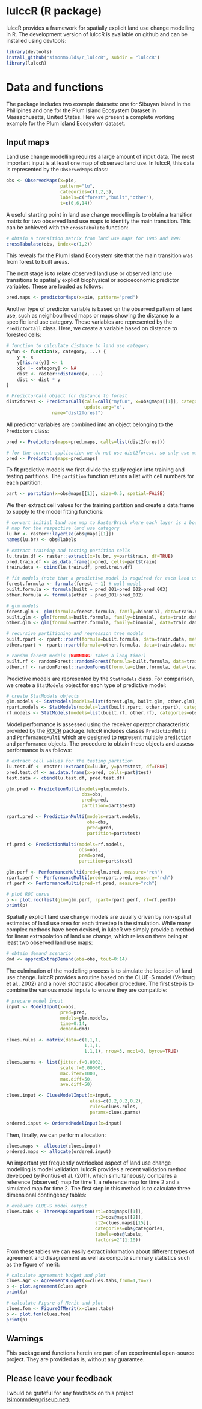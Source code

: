 lulccR (R package)
=============================================

lulccR provides a framework for spatially explicit land use change modelling in R. The development version of lulccR is available on github and can be installed using devtools:

```R
library(devtools)
install_github("simonmoulds/r_lulccR", subdir = "lulccR")
library(lulccR)
```
# Data and functions

The package includes two example datasets: one for Sibuyan Island in the Phillipines and one for the Plum Island Ecosystem Dataset in Massachusetts, United States. Here we present a complete working example for the Plum Island Ecosystem dataset.

## Input maps
Land use change modelling requires a large amount of input data. The most important input is at least one map of observed land use. In lulccR, this data is represented by the `ObservedMaps` class:

```R
obs <- ObservedMaps(x=pie,
                    pattern="lu",
                    categories=c(1,2,3),
                    labels=c("forest","built","other"),
                    t=c(0,6,14)) 
```

A useful starting point in land use change modelling is to obtain a transition matrix for two observed land use maps to identify the main transition. This can be achieved with the `crossTabulate` function:

```R
# obtain a transition matrix from land use maps for 1985 and 1991
crossTabulate(obs, index=c(1,2))
```

This reveals for the Plum Island Ecosystem site that the main transition was from forest to built areas.

The next stage is to relate observed land use or observed land use transitions to spatially explicit biophysical or socioeconomic predictor variables. These are loaded as follows:

```R
pred.maps <- predictorMaps(x=pie, pattern="pred")
```

Another type of predictor variable is based on the observed pattern of land use, such as neighbourhood maps or maps showing the distance to a specific land use category. These variables are represented by the `PredictorCall` class. Here, we create a variable based on distance to forested cells:

```R
# function to calculate distance to land use category
myfun <- function(x, category, ...) {
    y <- x
    y[!is.na(y)] <- 1
    x[x != category] <- NA
    dist <- raster::distance(x, ...)
    dist <- dist * y
}

# PredictorCall object for distance to forest
dist2forest <- PredictorCall(call=call("myfun", x=obs@maps[[1]], category=1),
                             update.arg="x",
			     name="dist2forest")
```

All predictor variables are combined into an object belonging to the `Predictors` class:

```R
pred <- Predictors(maps=pred.maps, calls=list(dist2forest))

# for the current application we do not use dist2forest, so only use maps
pred <- Predictors(maps=pred.maps)
```
To fit predictive models we first divide the study region into training and testing partitions. The `partition` function returns a list with cell numbers for each partition:

```R
part <- partition(x=obs@maps[[1]], size=0.5, spatial=FALSE)
```

We then extract cell values for the training partition and create a data.frame to supply to the model fitting functions:

```R
# convert initial land use map to RasterBrick where each layer is a boolean
# map for the respective land use category
lu.br <- raster::layerize(obs@maps[[1]])
names(lu.br) <- obs@labels

# extract training and testing partition cells
lu.train.df <- raster::extract(x=lu.br, y=part$train, df=TRUE)
pred.train.df <- as.data.frame(x=pred, cells=part$train)
train.data <- cbind(lu.train.df, pred.train.df)

# fit models (note that a predictive model is required for each land use category)
forest.formula <- formula(forest ~ 1) # null model
built.formula <- formula(built ~ pred_001+pred_002+pred_003)
other.formula <- formula(other ~ pred_001+pred_002)

# glm models
forest.glm <- glm(formula=forest.formula, family=binomial, data=train.data)
built.glm <- glm(formula=built.formula, family=binomial, data=train.data)
other.glm <- glm(formula=other.formula, family=binomial, data=train.data)

# recursive partitioning and regression tree models
built.rpart <- rpart::rpart(formula=built.formula, data=train.data, method="class")
other.rpart <- rpart::rpart(formula=other.formula, data=train.data, method="class")

# random forest models (WARNING: takes a long time!)
built.rf <- randomForest::randomForest(formula=built.formula, data=train.data)
other.rf <- randomForest::randomForest(formula=other.formula, data=train.data)
```

Predictive models are represented by the `StatModels` class. For comparison, we create a `StatModels` object for each type of predictive model: 

```R
# create StatModels objects
glm.models <- StatModels(models=list(forest.glm, built.glm, other.glm), obs=obs)
rpart.models <- StatModels(models=list(built.rpart, other.rpart), categories=obs@categories[2:3], labels=obs@labels[2:3])
rf.models <- StatModels(models=list(built.rf, other.rf), categories=obs@categories[2:3], labels=obs@labels[2:3])
```

Model performance is assessed using the receiver operator characteristic provided by the [ROCR](http://cran.r-project.org/web/packages/ROCR/index.html) package. lulccR includes classes `PredictionMulti` and `PerformanceMulti` which are designed to represent multiple `prediction` and `performance` objects. The procedure to obtain these objects and assess performance is as follows:

```R
# extract cell values for the testing partition
lu.test.df <- raster::extract(x=lu.br, y=part$test, df=TRUE)
pred.test.df <- as.data.frame(x=pred, cells=part$test)
test.data <- cbind(lu.test.df, pred.test.df)

glm.pred <- PredictionMulti(models=glm.models,
                            obs=obs,
                            pred=pred,
                            partition=part$test)

rpart.pred <- PredictionMulti(models=rpart.models,
                              obs=obs,
                              pred=pred,
                              partition=part$test)

rf.pred <- PredictionMulti(models=rf.models,
                           obs=obs,
                           pred=pred,
                           partition=part$test)

glm.perf <- PerformanceMulti(pred=glm.pred, measure="rch")
rpart.perf <- PerformanceMulti(pred=rpart.pred, measure="rch")
rf.perf <- PerformanceMulti(pred=rf.pred, measure="rch")

# plot ROC curve
p <- plot.roc(list(glm=glm.perf, rpart=rpart.perf, rf=rf.perf))
print(p)
```

Spatially explicit land use change models are usually driven by non-spatial estimates of land use area for each timestep in the simulation. While many complex methods have been devised, in lulccR we simply provide a method for linear extrapolation of land use change, which relies on there being at least two observed land use maps:

```R
# obtain demand scenario
dmd <- approxExtrapDemand(obs=obs, tout=0:14)
```

The culmination of the modelling process is to simulate the location of land use change. lulccR provides a routine based on the CLUE-S model (Verburg et al., 2002) and a novel stochastic allocation procedure. The first step is to combine the various model inputs to ensure they are compatible:

```R
# prepare model input
input <- ModelInput(x=obs,
                    pred=pred,
                    models=glm.models,
                    time=0:14,
                    demand=dmd)

clues.rules <- matrix(data=c(1,1,1,
                             1,1,1,
                             1,1,1), nrow=3, ncol=3, byrow=TRUE)

clues.parms <- list(jitter.f=0.0002,
                    scale.f=0.000001,
                    max.iter=1000,
                    max.diff=50,
                    ave.diff=50)

clues.input <- CluesModelInput(x=input,
                               elas=c(0.2,0.2,0.2),
                               rules=clues.rules,
                               params=clues.parms)

ordered.input <- OrderedModelInput(x=input)
```

Then, finally, we can perform allocation:

```R
clues.maps <- allocate(clues.input)
ordered.maps <- allocate(ordered.input)
```
An important yet frequently overlooked aspect of land use change modelling is model validation. lulccR provides a recent validation method developed by Pontius et al. (2011), which simultaneously compares a reference (observed) map for time 1, a reference map for time 2 and a simulated map for time 2. The first step in this method is to calculate three dimensional contingency tables:

```R
# evaluate CLUE-S model output
clues.tabs <- ThreeMapComparison(rt1=obs@maps[[1]],
                                 rt2=obs@maps[[2]],
                                 st2=clues.maps[[15]],
                                 categories=obs@categories,
                                 labels=obs@labels,
                                 factors=2^(1:10))
```

From these tables we can easily extract information about different types of agreement and disagreement as well as compute summary statistics such as the figure of merit:

```R
# calculate agreement budget and plot
clues.agr <- AgreementBudget(x=clues.tabs,from=1,to=2)
p <- plot.agreement(clues.agr)
print(p)

# calculate Figure of Merit and plot
clues.fom <- FigureOfMerit(x=clues.tabs)
p <- plot.fom(clues.fom)
print(p)
```

## Warnings
This package and functions herein are part of an experimental open-source project. They are provided as is, without any guarantee.

## Please leave your feedback
I would be grateful for any feedback on this project (simonmdev@riseup.net).
